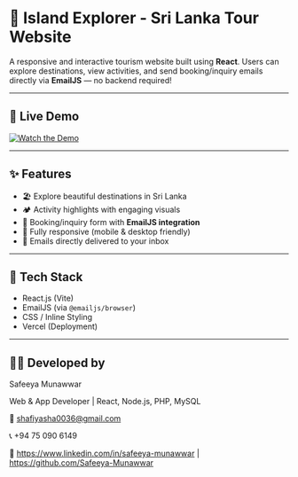 # 🌴 Island Explorer - Sri Lanka Tour Website

A responsive and interactive tourism website built using **React**. Users can explore destinations, view activities, and send booking/inquiry emails directly via **EmailJS** — no backend required!

---

## 🚀 Live Demo

[![Watch the Demo](./public/images/demo.PNG)](https://drive.google.com/file/d/1GdyyQNFKTvMLBfFikFHdbGaiDYhA2axd/view?usp=drive_link)

---
## ✨ Features

- 🏖️ Explore beautiful destinations in Sri Lanka
- 🏕️ Activity highlights with engaging visuals
- 📨 Booking/inquiry form with **EmailJS integration**
- 📱 Fully responsive (mobile & desktop friendly)
- 📧 Emails directly delivered to your inbox

---

## 🔧 Tech Stack

- React.js (Vite)
- EmailJS (via `@emailjs/browser`)
- CSS / Inline Styling
- Vercel (Deployment)

---

## 👩‍💻 Developed by
Safeeya Munawwar

Web & App Developer | React, Node.js, PHP, MySQL

📧 shafiyasha0036@gmail.com

📞 +94 75 090 6149

🔗 https://www.linkedin.com/in/safeeya-munawwar | https://github.com/Safeeya-Munawwar 



